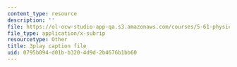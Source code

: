 ```yaml
---
content_type: resource
description: ''
file: https://ol-ocw-studio-app-qa.s3.amazonaws.com/courses/5-61-physical-chemistry-fall-2017/0795b094d01bb3204d9d2b4676b1bb60_DpNZ70Uam0M.srt
file_type: application/x-subrip
resourcetype: Other
title: 3play caption file
uid: 0795b094-d01b-b320-4d9d-2b4676b1bb60
---
```

